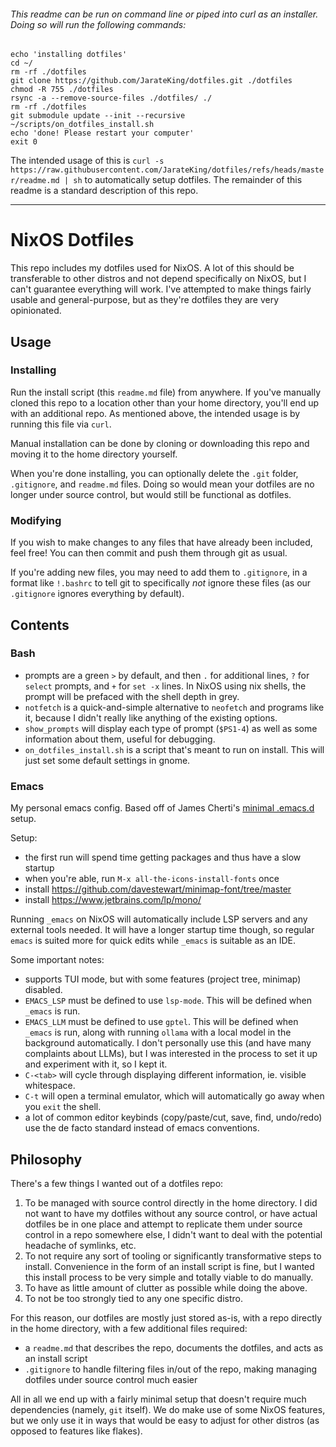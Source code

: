 ###### This readme can be run on command line or piped into curl as an installer. Doing so will run the following commands:

    echo 'installing dotfiles'
    cd ~/
    rm -rf ./dotfiles
    git clone https://github.com/JarateKing/dotfiles.git ./dotfiles
    chmod -R 755 ./dotfiles
    rsync -a --remove-source-files ./dotfiles/ ./
    rm -rf ./dotfiles
    git submodule update --init --recursive
    ~/scripts/on_dotfiles_install.sh
    echo 'done! Please restart your computer'
    exit 0

The intended usage of this is `curl -s https://raw.githubusercontent.com/JarateKing/dotfiles/refs/heads/master/readme.md | sh` to automatically setup dotfiles. The remainder of this readme is a standard description of this repo.

---

# NixOS Dotfiles

This repo includes my dotfiles used for NixOS. A lot of this should be transferable to other distros and not depend specifically on NixOS, but I can't guarantee everything will work. I've attempted to make things fairly usable and general-purpose, but as they're dotfiles they are very opinionated.

## Usage

### Installing

Run the install script (this `readme.md` file) from anywhere. If you've manually cloned this repo to a location other than your home directory, you'll end up with an additional repo. As mentioned above, the intended usage is by running this file via `curl`.

Manual installation can be done by cloning or downloading this repo and moving it to the home directory yourself.

When you're done installing, you can optionally delete the `.git` folder, `.gitignore`, and `readme.md` files. Doing so would mean your dotfiles are no longer under source control, but would still be functional as dotfiles.

### Modifying

If you wish to make changes to any files that have already been included, feel free! You can then commit and push them through git as usual.

If you're adding new files, you may need to add them to `.gitignore`, in a format like `!.bashrc` to tell git to specifically *not* ignore these files (as our `.gitignore` ignores everything by default).

## Contents

### Bash

- prompts are a green `>` by default, and then `.` for additional lines, `?` for `select` prompts, and `+` for `set -x` lines. In NixOS using nix shells, the prompt will be prefaced with the shell depth in grey.
- `notfetch` is a quick-and-simple alternative to `neofetch` and programs like it, because I didn't really like anything of the existing options.
- `show_prompts` will display each type of prompt (`$PS1-4`) as well as some information about them, useful for debugging.
- `on_dotfiles_install.sh` is a script that's meant to run on install. This will just set some default settings in gnome.

### Emacs

My personal emacs config. Based off of James Cherti's [minimal .emacs.d](https://github.com/jamescherti/minimal-emacs.d) setup.

Setup:

- the first run will spend time getting packages and thus have a slow startup
- when you're able, run `M-x all-the-icons-install-fonts` once
- install https://github.com/davestewart/minimap-font/tree/master
- install https://www.jetbrains.com/lp/mono/

Running `_emacs` on NixOS will automatically include LSP servers and any external tools needed. It will have a longer startup time though, so regular `emacs` is suited more for quick edits while `_emacs` is suitable as an IDE.

Some important notes:
- supports TUI mode, but with some features (project tree, minimap) disabled.
- `EMACS_LSP` must be defined to use `lsp-mode`. This will be defined when `_emacs` is run.
- `EMACS_LLM` must be defined to use `gptel`. This will be defined when `_emacs` is run, along with running `ollama` with a local model in the background automatically. I don't personally use this (and have many complaints about LLMs), but I was interested in the process to set it up and experiment with it, so I kept it.
- `C-<tab>` will cycle through displaying different information, ie. visible whitespace.
- `C-t` will open a terminal emulator, which will automatically go away when you `exit` the shell.
- a lot of common editor keybinds (copy/paste/cut, save, find, undo/redo) use the de facto standard instead of emacs conventions.

## Philosophy

There's a few things I wanted out of a dotfiles repo:

1. To be managed with source control directly in the home directory. I did not want to have my dotfiles without any source control, or have actual dotfiles be in one place and attempt to replicate them under source control in a repo somewhere else, I didn't want to deal with the potential headache of symlinks, etc.
2. To not require any sort of tooling or significantly transformative steps to install. Convenience in the form of an install script is fine, but I wanted this install process to be very simple and totally viable to do manually.
3. To have as little amount of clutter as possible while doing the above.
4. To not be too strongly tied to any one specific distro.

For this reason, our dotfiles are mostly just stored as-is, with a repo directly in the home directory, with a few additional files required:

- a `readme.md` that describes the repo, documents the dotfiles, and acts as an install script
- `.gitignore` to handle filtering files in/out of the repo, making managing dotfiles under source control much easier

All in all we end up with a fairly minimal setup that doesn't require much dependencies (namely, `git` itself). We do make use of some NixOS features, but we only use it in ways that would be easy to adjust for other distros (as opposed to features like flakes).
